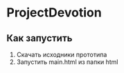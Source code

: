 # ProjectDevotion

## Как запустить

1. Скачать исходники прототипа
2. Запустить main.html из папки html